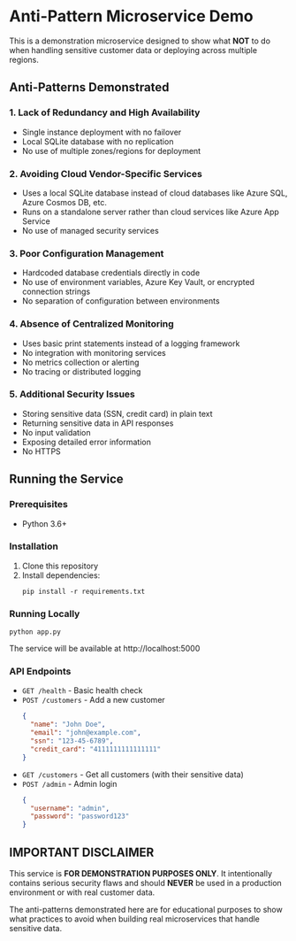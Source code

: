 # Anti-Pattern Microservice Demo

This is a demonstration microservice designed to show what **NOT** to do when handling sensitive customer data or deploying across multiple regions. 

## Anti-Patterns Demonstrated

### 1. Lack of Redundancy and High Availability
- Single instance deployment with no failover
- Local SQLite database with no replication
- No use of multiple zones/regions for deployment

### 2. Avoiding Cloud Vendor-Specific Services
- Uses a local SQLite database instead of cloud databases like Azure SQL, Azure Cosmos DB, etc.
- Runs on a standalone server rather than cloud services like Azure App Service
- No use of managed security services

### 3. Poor Configuration Management
- Hardcoded database credentials directly in code
- No use of environment variables, Azure Key Vault, or encrypted connection strings
- No separation of configuration between environments

### 4. Absence of Centralized Monitoring
- Uses basic print statements instead of a logging framework
- No integration with monitoring services
- No metrics collection or alerting
- No tracing or distributed logging

### 5. Additional Security Issues
- Storing sensitive data (SSN, credit card) in plain text
- Returning sensitive data in API responses
- No input validation
- Exposing detailed error information
- No HTTPS

## Running the Service

### Prerequisites
- Python 3.6+

### Installation
1. Clone this repository
2. Install dependencies:
   ```
   pip install -r requirements.txt
   ```

### Running Locally
```
python app.py
```

The service will be available at http://localhost:5000

### API Endpoints

- `GET /health` - Basic health check
- `POST /customers` - Add a new customer
  ```json
  {
    "name": "John Doe",
    "email": "john@example.com",
    "ssn": "123-45-6789",
    "credit_card": "4111111111111111"
  }
  ```
- `GET /customers` - Get all customers (with their sensitive data)
- `POST /admin` - Admin login
  ```json
  {
    "username": "admin",
    "password": "password123"
  }
  ```

## IMPORTANT DISCLAIMER

This service is **FOR DEMONSTRATION PURPOSES ONLY**. It intentionally contains serious security flaws and should **NEVER** be used in a production environment or with real customer data.

The anti-patterns demonstrated here are for educational purposes to show what practices to avoid when building real microservices that handle sensitive data. 